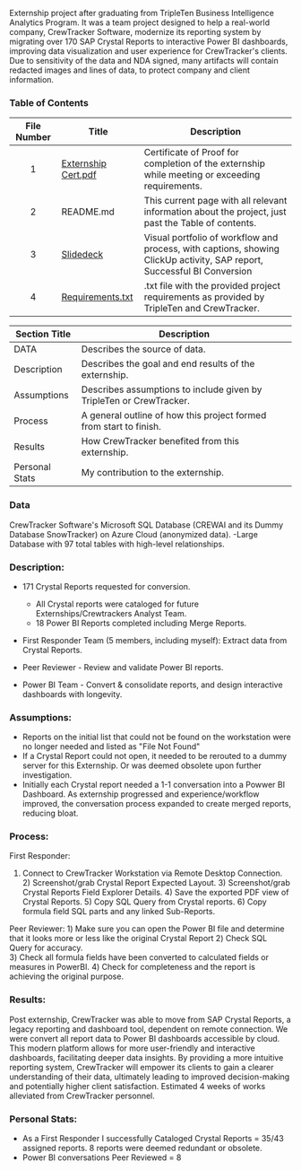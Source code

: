 Externship project after graduating from TripleTen Business Intelligence Analytics Program. It was a team project designed to help a real-world company, CrewTracker Software, modernize its reporting system by migrating over 170 SAP Crystal Reports to interactive Power BI dashboards, improving data visualization and user experience for CrewTracker's clients. Due to sensitivity of the data and NDA signed, many artifacts will contain redacted images and lines of data, to protect company and client information.

### Table of Contents
| File Number | Title | Description |
| :-----------: | ----------- |----------- |
| 1 | [Externship Cert.pdf](https://drive.google.com/file/d/15_s01TsxIJxpmvOE-WSa_j7XnXoUS0Vu/view?usp=sharing) | Certificate of Proof for completion of the externship while meeting or exceeding requirements. |
| 2 | README.md | This current page with all relevant information about the project, just past the Table of contents. |
| 3 | [Slidedeck](https://drive.google.com/file/d/1DntVSDzeo581_aFsiMkJeEz-kLBNZO4Y/view?usp=sharing) | Visual portfolio of workflow and process, with captions, showing ClickUp activity, SAP report, Successful BI Conversion |
| 4 | [Requirements.txt](https://github.com/LeeRIII/Data_projects_TripleTen/blob/main/CrewTracker/Requirements.txt) | .txt file with the provided project requirements as provided by TripleTen and CrewTracker. |

| Section Title | Description |
| ----------- |----------- |
| DATA | Describes the source of data. |
| Description | Describes the goal and end results of the externship. |
| Assumptions | Describes assumptions to include given by TripleTen or CrewTracker. |
| Process | A general outline of how this project formed from start to finish. |
| Results | How CrewTracker benefited from this externship. |
| Personal Stats | My contribution to the externship. |

### Data
CrewTracker Software's Microsoft SQL Database (CREWAI and its Dummy Database SnowTracker) on Azure Cloud (anonymized data).
-Large Database with 97 total tables with high-level relationships.

### Description:
- 171 Crystal Reports requested for conversion.
    - All Crystal reports were cataloged for future Externships/Crewtrackers Analyst Team.
    - 18 Power BI Reports completed including Merge Reports.
      
- First Responder Team (5 members, including myself): Extract data from Crystal Reports.
- Peer Reviewer - Review and validate Power BI reports.
- Power BI Team - Convert & consolidate reports, and design interactive dashboards with longevity.

### Assumptions:
- Reports on the initial list that could not be found on the workstation were no longer needed and listed as "File Not Found"
- If a Crystal Report could not open, it needed to be rerouted to a dummy server for this Externship. Or was deemed obsolete upon further investigation.
- Initially each Crystal report needed a 1-1 conversation into a Powwer BI Dashboard. As externship progressed and experience/workflow improved, the conversation process expanded to create merged reports, reducing bloat.

### Process:
First Responder:
  1) Connect to CrewTracker Workstation via Remote Desktop Connection.
	2) Screenshot/grab Crystal Report Expected Layout.
	3) Screenshot/grab Crystal Reports Field Explorer Details.
	4) Save the exported PDF view of Crystal Reports.
	5) Copy SQL Query from Crystal reports.
	6) Copy formula field SQL parts and any linked Sub-Reports.

Peer Reviewer:
  1️) Make sure you can open the Power BI file and determine that it looks more or less like the original Crystal Report
  2️) Check SQL Query for accuracy.  
  3️) Check all formula fields have been converted to calculated fields or measures in PowerBI. 
  4️) Check for completeness and the report is achieving the original purpose.

### Results:
Post externship, CrewTracker was able to move from SAP Crystal Reports, a legacy reporting and dashboard tool, dependent on remote connection. We were convert all report data to Power BI dashboards accessible by cloud. This modern platform allows for more user-friendly and interactive dashboards, facilitating deeper data insights. By providing a more intuitive reporting system, CrewTracker will empower its clients to gain a clearer understanding of their data, ultimately leading to improved decision-making and potentially higher client satisfaction. Estimated 4 weeks of works alleviated from CrewTracker personnel. 

### Personal Stats:
- As a First Responder I successfully Cataloged Crystal Reports = 35/43 assigned reports. 8 reports were deemed redundant or obsolete. 
- Power BI conversations Peer Reviewed = 8
